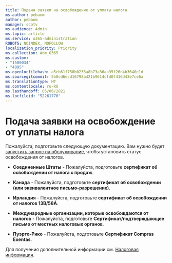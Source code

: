 ```yaml
---
title: Подача заявки на освобождение от уплаты налога
ms.author: pebaum
author: pebaum
manager: scotv
ms.audience: Admin
ms.topic: article
ms.service: o365-administration
ROBOTS: NOINDEX, NOFOLLOW
localization_priority: Priority
ms.collection: Adm_O365
ms.custom:
- "1500034"
- "4895"
ms.openlocfilehash: a5cb61f750b0233a8b73a36aa35f26d4b3640e1d
ms.sourcegitcommit: 5b0cd6ecd16798a421b9614cfd0f416d43e7ce6a
ms.translationtype: HT
ms.contentlocale: ru-RU
ms.lasthandoff: 05/06/2021
ms.locfileid: "52261770"
---
```

# <a name="apply-for-tax-exempt-status"></a>Подача заявки на освобождение от уплаты налога

Пожалуйста, подготовьте следующую документацию. Вам нужно будет [запустить запрос на обслуживание](/microsoft-365/admin/contact-support-for-business-products), чтобы установить статус освобождения от налогов.

- **Соединенные Штаты** - Пожалуйста, подготовьте **сертификат об освобождении от налога с продаж**.

- **Канада** - Пожалуйста, подготовьте **сертификат об освобождении (или эквивалентное письмо-разрешение)**.

- **Ирландия** - Пожалуйста, подготовьте **сертификат об освобождении от налогов 13B/56A**.

- **Международные организации, которые освобождаются от налогов** - Пожалуйста, подготовьте **Сертификат/подтверждающее письмо от местных налоговых органов**.

- **Пуэрто-Рико** - Пожалуйста, подготовьте **Сертификат Compras Exentas**.

Для получения дополнительной информации см. [Налоговая информация](https://docs.microsoft.com/microsoft-365/commerce/billing-and-payments/tax-information).
